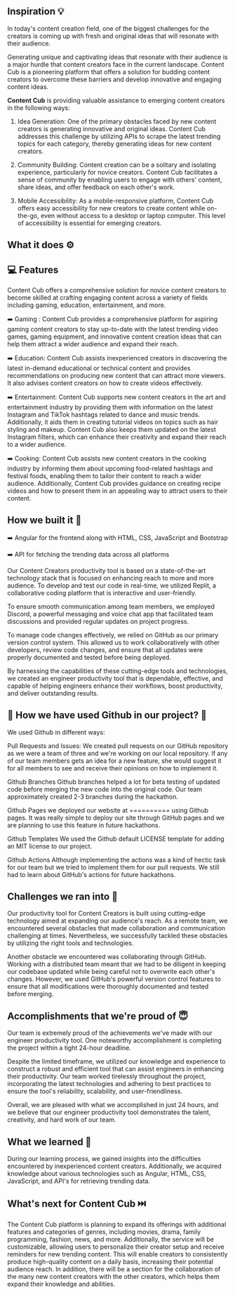 
## Inspiration 💡

In today's content creation field, one of the biggest challenges for the creators is coming up with fresh and original ideas that will resonate with their audience.

Generating unique and captivating ideas that resonate with their audience is a major hurdle that content creators face in the current landscape. Content Cub is a pioneering platform that offers a solution for budding content creators to overcome these barriers and develop innovative and engaging content ideas.

**Content Cub** is providing valuable assistance to emerging content creators in the following ways:

 1)   Idea Generation: One of the primary obstacles faced by new content creators is generating innovative and original ideas. Content Cub addresses this challenge by utilizing APIs to scrape the latest trending topics for each category, thereby generating ideas for new content creators.

 2)   Community Building: Content creation can be a solitary and isolating experience, particularly for novice creators. Content Cub facilitates a sense of community by enabling users to engage with others' content, share ideas, and offer feedback on each other's work.

  3)  Mobile Accessibility: As a mobile-responsive platform, Content Cub offers easy accessibility for new creators to create content while on-the-go, even without access to a desktop or laptop computer. This level of accessibility is essential for emerging creators.

## What it does ⚙️

## 💻 Features

Content Cub offers a comprehensive solution for novice content creators to become skilled at crafting engaging content across a variety of fields including gaming, education, entertainment, and more.

➡️ Gaming : Content Cub provides a comprehensive platform for aspiring gaming content creators to stay up-to-date with the latest trending video games, gaming equipment, and innovative content creation ideas that can help them attract a wider audience and expand their reach.

➡️ Education: Content Cub assists inexperienced creators in discovering the latest in-demand educational or technical content and provides recommendations on producing new content that can attract more viewers. It also advises content creators on how to create videos effectively.

➡️ Entertainment: Content Cub supports new content creators in the art and entertainment industry by providing them with information on the latest Instagram and TikTok hashtags related to dance and music trends. Additionally, it aids them in creating tutorial videos on topics such as hair styling and makeup. Content Cub also keeps them updated on the latest Instagram filters, which can enhance their creativity and expand their reach to a wider audience.

➡️ Cooking: Content Cub assists new content creators in the cooking industry by informing them about upcoming food-related hashtags and festival foods, enabling them to tailor their content to reach a wider audience. Additionally, Content Cub provides guidance on creating recipe videos and how to present them in an appealing way to attract users to their content.

## How we built it 🔧

➡️ Angular for the frontend along with HTML, CSS, JavaScript and Bootstrap

➡️ API for fetching the trending data across all platforms

Our Content Creators productivity tool is based on a state-of-the-art technology stack that is focused on enhancing reach to more and more audience. To develop and test our code in real-time, we utilized Replit, a collaborative coding platform that is interactive and user-friendly.

To ensure smooth communication among team members, we employed Discord, a powerful messaging and voice chat app that facilitated team discussions and provided regular updates on project progress.

To manage code changes effectively, we relied on GitHub as our primary version control system. This allowed us to work collaboratively with other developers, review code changes, and ensure that all updates were properly documented and tested before being deployed.

By harnessing the capabilities of these cutting-edge tools and technologies, we created an engineer productivity tool that is dependable, effective, and capable of helping engineers enhance their workflows, boost productivity, and deliver outstanding results.

## 🚀 How we have used Github in our project? 🚀

We used Github in different ways:

Pull Requests and Issues: We created pull requests on our GitHub repository as we were a team of three and we're working on our local repository. If any of our team members gets an idea for a new feature, she would suggest it for all members to see and receive their opinions on how to implement it.

Github Branches Github branches helped a lot for beta testing of updated code before merging the new code into the original code. Our team approximately created 2-3 branches during the hackathon.

Github Pages we deployed our website at ========== using Github pages. It was really simple to deploy our site through GitHub pages and we are planning to use this feature in future hackathons.

Github Templates We used the Github default LICENSE template for adding an MIT license to our project.

Github Actions Although implementing the actions was a kind of hectic task for our team but we tried to implement them for our pull requests. We still had to learn about GitHub's actions for future hackathons.

## Challenges we ran into 🙁

Our productivity tool for Content Creators is built using cutting-edge technology aimed at expanding our audience's reach. As a remote team, we encountered several obstacles that made collaboration and communication challenging at times. Nevertheless, we successfully tackled these obstacles by utilizing the right tools and technologies.

Another obstacle we encountered was collaborating through GitHub. Working with a distributed team meant that we had to be diligent in keeping our codebase updated while being careful not to overwrite each other's changes. However, we used GitHub's powerful version control features to ensure that all modifications were thoroughly documented and tested before merging.

## Accomplishments that we're proud of 😇

Our team is extremely proud of the achievements we've made with our engineer productivity tool. One noteworthy accomplishment is completing the project within a tight 24-hour deadline.

Despite the limited timeframe, we utilized our knowledge and experience to construct a robust and efficient tool that can assist engineers in enhancing their productivity. Our team worked tirelessly throughout the project, incorporating the latest technologies and adhering to best practices to ensure the tool's reliability, scalability, and user-friendliness.

Overall, we are pleased with what we accomplished in just 24 hours, and we believe that our engineer productivity tool demonstrates the talent, creativity, and hard work of our team.

## What we learned 🤔

During our learning process, we gained insights into the difficulties encountered by inexperienced content creators. Additionally, we acquired knowledge about various technologies such as Angular, HTML, CSS, JavaScript, and API's for retrieving trending data.

## What's next for Content Cub ⏭️ 

The Content Cub platform is planning to expand its offerings with additional features and categories of genres, including movies, drama, family programming, fashion, news, and more. Additionally, the service will be customizable, allowing users to personalize their creator setup and receive reminders for new trending content. This will enable creators to consistently produce high-quality content on a daily basis, increasing their potential audience reach. In addition, there will be a section for the collaboration of the many new content creators with the other creators, which helps them expand their knowledge and abilities.
